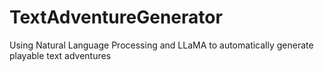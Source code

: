 # TextAdventureGenerator
Using Natural Language Processing and LLaMA to automatically generate playable text adventures
